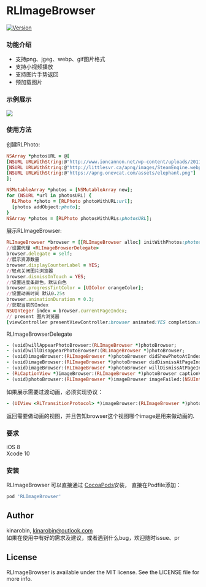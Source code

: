 # RLImageBrowser

[![Version](https://img.shields.io/cocoapods/v/RLImageBrowser.svg?style=flat)](https://cocoapods.org/pods/RLImageBrowser)


### <a id="功能介绍"></a>功能介绍

-  支持png、jgeg、webp、gif图片格式
-  支持小视频播放
-  支持图片手势返回
-  预加载图片

### <a id="示例展示"></a>示例展示

![](ScreenRecording/screen_recording.gif)

### <a id="使用方法"></a>使用方法

创建RLPhoto:

```ruby
NSArray *photosURL = @[
[NSURL URLWithString:@"http://www.ioncannon.net/wp-content/uploads/2011/06/test9.webp"], 
[NSURL URLWithString:@"http://littlesvr.ca/apng/images/SteamEngine.webp"], 
[NSURL URLWithString:@"https://apng.onevcat.com/assets/elephant.png"]
];

NSMutableArray *photos = [NSMutableArray new];
for (NSURL *url in photosURL) {
  RLPhoto *photo = [RLPhoto photoWithURL:url];
  [photos addObject:photo];
}
NSArray *photos = [RLPhoto photosWithURLs:photosURL]; 
```

展示RLImageBrowser:
 
```ruby
RLImageBrowser *browser = [[RLImageBrowser alloc] initWithPhotos:photos];
//设置代理 <RLImageBrowserDelegate>
browser.delegate = self;
//展示资源数量
browser.displayCounterLabel = YES;
//轻点关闭图片浏览器
browser.dismissOnTouch = YES;
//设置进度条颜色，默认白色
browser.progressTintColor = [UIColor orangeColor];
//设置动画时间 默认0.25s
browser.animationDuration = 0.3;
//获取当前的Index
NSUInteger index = browser.currentPageIndex;
// present 图片浏览器
[viewController presentViewController:browser animated:YES completion:nil];
```

RLImageBrowserDelegate

```ruby
- (void)willAppearPhotoBrowser:(RLImageBrowser *)photoBrowser;
- (void)willDisappearPhotoBrowser:(RLImageBrowser *)photoBrowser;
- (void)imageBrowser:(RLImageBrowser *)photoBrowser didShowPhotoAtIndex:(NSUInteger)index;
- (void)imageBrowser:(RLImageBrowser *)photoBrowser didDismissAtPageIndex:(NSUInteger)index;
- (void)imageBrowser:(RLImageBrowser *)photoBrowser willDismissAtPageIndex:(NSUInteger)index;
- (RLCaptionView *)imageBrowser:(RLImageBrowser *)photoBrowser captionViewForPhotoAtIndex:(NSUInteger)index;
- (void)photoBrowser:(RLImageBrowser *)imageBrowser imageFailed:(NSUInteger)index imageView:(RLDetectingImageView *)imageView;

```

如果展示需要过渡动画，必须实现协议：

```ruby
- (UIView <RLTransitionProtocol> *)imageBrowser:(RLImageBrowser *)photoBrowser transitionViewForPhotoAtIndex:(NSUInteger)index;
```
返回需要做动画的视图，并且告知browser这个视图哪个image是用来做动画的.

### 要求
iOS 8   
Xcode 10

###  安装

RLImageBrowser 可以直接通过 [CocoaPods](https://cocoapods.org)安装， 直接在Podfile添加：

```ruby
pod 'RLImageBrowser'
```

## Author

kinarobin, kinarobin@outlook.com  
如果在使用中有好的需求及建议，或者遇到什么bug，欢迎随时issue、pr

## License

RLImageBrowser is available under the MIT license. See the LICENSE file for more info.
